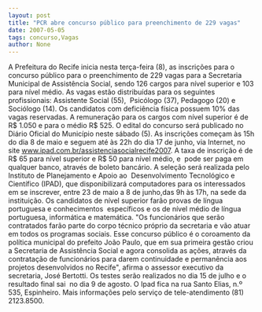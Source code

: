 ```yaml
---
layout: post
title: "PCR abre concurso público para preenchimento de 229 vagas"
date: 2007-05-05
tags: concurso,Vagas
author: None
---
```

A Prefeitura do Recife inicia nesta terça-feira (8), as inscrições para o concurso público para o preenchimento de 229 vagas para a Secretaria Municipal de Assistência Social, sendo 126 cargos para nível superior e 103 para nível médio. As vagas estão distribuídas para os seguintes profissionais: Assistente Social (55),&nbsp; Psicólogo (37), Pedagogo (20) e Sociólogo (14). Os candidatos com deficiência física possuem 10% das vagas reservadas. A remuneração para os cargos com nível superior é de R$ 1.050 e para o médio R$ 525. O edital do concurso será publicado no Diário Oficial do Município neste sábado (5).
As inscrições começam às 15h do dia 8 de maio e seguem até às 22h do dia 17 de junho, via Internet, no site www.ipad.com.br/assistenciasocialrecife2007. A taxa de inscrição é de R$ 65 para nível superior e R$ 50 para nível médio, e&nbsp; pode ser paga em qualquer banco, através de boleto bancário. A seleção será realizada pelo Instituto de Planejamento e Apoio ao&nbsp; Desenvolvimento Tecnológico e Científico (IPAD), que disponibilizará computadores para os interessados em se inscrever, entre 23 de maio a 8 de junho,das 9h às 17h, na sede da instituição. 
Os candidatos de nível superior farão provas de língua portuguesa e conhecimentos&nbsp; específicos e os de nível médio de língua portuguesa, informática e matemática. \"Os funcionários que serão contratados farão parte do corpo técnico próprio da secretaria e vão atuar em todos os programas sociais. Esse concurso público é o coroamento da política municipal do prefeito João Paulo, que em sua primeira gestão criou a Secretaria de Assistência Social e agora consolida as ações, através da contratação de funcionários para darem continuidade e permanência aos projetos desenvolvidos no Recife\", afirma o assessor executivo da secretaria, José Bertotti.
Os testes serão realizados no dia 15 de julho e o resultado final sai&nbsp; no dia 9 de agosto. O Ipad fica na rua Santo Elias, n.º 535, Espinheiro. Mais informações pelo serviço de tele-atendimento (81) 2123.8500. 
